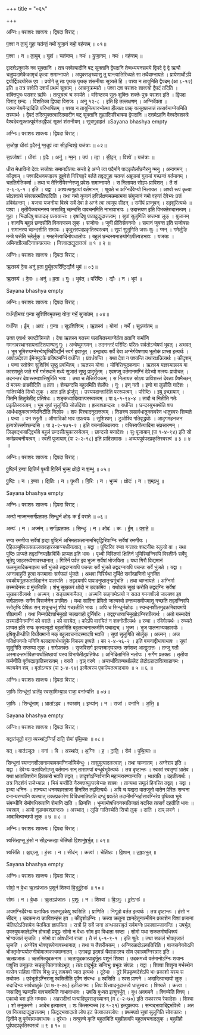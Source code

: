 +++
title = "०६५"

+++


अग्निः। पराशरः शाक्त्यः। द्विपदा विराट्।

प॒श्वा न ता॒युं गुहा॒ चत॑न्तं॒ नमो॑ युजा॒नं नमो॒ वह॑न्तम् ॥ ०१॥

प॒श्वा । न । ता॒युम् । गुहा॑ । चत॑न्तम् । नमः॑ । यु॒जा॒नम् । नमः॑ । वह॑न्तम् ॥

द्वादशेऽनुवाके नव सूक्तानि । तत्र पश्वेत्यादीनि षट् सूक्तानि द्वैपदानि तेष्वध्ययनसमये द्विपदे द्वे द्वे ऋचौ चतुष्पदामेकैकामृचं कृत्वा समाम्नायते । अयुक्सङ्ख्यासु तु यान्त्यातिरिच्यते सा तथैवाम्नायते । प्रायेणार्थोऽपि द्वयोर्द्विपदयोरेक एव । प्रयोगे तु ताः पृथक् पृथक् शंसनीयाः सूत्र्यते हि । पश्वा न तायुमिति द्वैपदम् (आ ८-१२) इति ॥ तत्र पश्वेति दशर्चं प्रथमं सूक्तम् । अत्रानुक्रम्यते । पश्वा दश पराशरः शाक्त्यो द्वैपदं तदिति । शक्तिपुत्रः पराशर ऋषिः । तत्पुत्रत्वं च स्मर्यते । वसिष्ठस्य सुतः शुक्तिः शक्तेः पुत्रः पराशर इति । द्विपदा विराट् छन्दः । विंशतिका द्विपदा विराजः । अनु १२-८ । इति हि तल्लक्षणम् । अग्निर्देवता । परमाग्नेयमैन्द्रादिति परिभाषितम् । पश्वा न तायुमित्यारभ्येत्था हीत्यतः प्राक् यत्सूक्तजातं तत्सर्वमाग्नेयमिति तस्यार्थः । द्वैपदं तदित्युक्तत्वादिदमादीन षट् सूक्तानि तुह्यादिपरिभाषया द्वैपदानि ॥ दशमेऽहनि वैश्वदेवशस्त्रे वैश्वदेवसूक्तात्पूर्वमेतद्द्वैपदं सूक्तं शंसनीयम् । सूत्रमुदाहृतं ॥Sayana bhashya empty

अग्निः। पराशरः शाक्त्यः। द्विपदा विराट्।

स॒जोषा॒ धीराः॑ प॒दैरनु॑ ग्म॒न्नुप॑ त्वा सीद॒न्विश्वे॒ यज॑त्राः ॥ ०२॥

स॒ऽजोषाः॑ । धीराः॑ । प॒दैः । अनु॑ । ग्म॒न् । उप॑ । त्वा॒ । सी॒द॒न् । विश्वे॑ । यज॑त्राः ॥

धीरा मेधाविनो देवाः सजोषाः समानप्रीतयः सन्तो हे अग्ने त्वा पदैर्मागे पादकृतैर्लांछनैरनु ग्मनु । अन्वगमन् । कीदृशम् । पश्वादिधनमपहृत्य दुष्ट्रवेशे गिरिगह्वरे वर्तते तद्वद्गुहा चतन्तं अब्रूपायां गुहायां गच्छन्तं वर्तमानम् । चततिर्गतिकर्मा । तथा च तैत्तिरीयैरग्नेरप्सु प्रवेशः समाम्नायते । स निलायत सोऽपः प्राविशत् । तै सं २-६-६-१ । इति । यद्वा । अश्वत्थगुहायां वर्तमानम् । श्रूयते च अग्निर्देवेभ्यो निलायत । अश्वो रूपं कृत्वा सोऽश्वत्थे संवत्सरमतिष्ठदिति । तथा नमो युजानं हविर्लक्षणमन्नमात्मना संयुजानं नमो वहन्तं देवेभ्यः प्रत्तं हविर्वहन्तम् । यजत्रा यजनीया विश्वे सर्वे देवा हे अग्ने त्वा त्वामुप सीदन् । समीपं प्राप्नुवन् । ददृशुरित्यर्थः ॥ पश्वा । तृतीयैकवचनस्य जसादिषु च्छन्दसि वावचनमिति नाभावाभावः । उदात्तयण इति विभक्तेरुदात्तत्वम् । गुहा । भिदादिषु पाठादङ् प्रत्ययान्तः । वृषादिषु पाठादुद्युदात्तत्वम् । सुपां सुलुगिति सप्तम्या लुक् । युजानम् । शानचि बहुलं छन्दसीति विकरणस्य लुक् । सजोषाः । जुषी प्रीतिसेवनयोः । समानं जुषन्त इति सजोषसः । समानस्य च्छन्दसीति सभावः । कृदुत्तरपदप्रकृतिस्वरत्वम् । सुपां सुलुगिति जसः सुः । ग्मन् । गमेर्लुङि मन्त्रे घसेति च्लेर्लुक् । गमहनेत्यादिनोपधालोपः । बहुलं छन्दस्यमाङ्योगेऽपीत्यडभावः । यजत्राः । अमिनक्षीत्यादिनात्रन्प्रत्ययः । नित्त्वादाद्युदात्तत्वं ॥ १ ॥ २ ॥

अग्निः। पराशरः शाक्त्यः। द्विपदा विराट्।

ऋ॒तस्य॑ दे॒वा अनु॑ व्र॒ता गु॒र्भुव॒त्परि॑ष्टि॒र्द्यौर्न भूम॑ ॥ ०३॥

ऋ॒तस्य॑ । दे॒वाः । अनु॑ । व्र॒ता । गुः॒ । भुव॑त् । परि॑ष्टिः । द्यौः । न । भूम॑ ॥

Sayana bhashya empty

अग्निः। पराशरः शाक्त्यः। द्विपदा विराट्।

वर्ध॑न्ती॒मापः॑ प॒न्वा सुशि॑श्विमृ॒तस्य॒ योना॒ गर्भे॒ सुजा॑तम् ॥ ०४॥

वर्ध॑न्ति । ई॒म् । आपः॑ । प॒न्वा । सुऽशि॑श्विम् । ऋ॒तस्य॑ । योना॑ । गर्भे॑ । सुऽजा॑तम् ॥

उक्त एवार्थः स्पष्टीक्रियते । देवा ऋतस्य गतस्य पलायितस्याग्नेर्व्रता व्रतानि कर्माणि गमनावस्थानशयनादिरूपाण्यनु गुः । अन्वेष्वुमगमन् । तदनन्तरं परिष्टिः परितः सर्वतोऽन्वेषणं भुवत् । अभवत् । भूम भूमिरप्यग्नेरन्वेष्वृभिर्देवैर्द्यौर्न स्वर्ग इवाभूत् । इन्द्रादयः सर्वे देवा अग्नेर्गवेषणाय भूलोकं प्राप्ता इत्यर्थः । आपोऽब्देवता ईमेनमुदके प्रविष्टमग्निं वर्धन्ति । प्रवर्धयन्ति । यथा देवा न पश्यन्ति तथारक्षन्नित्यर्थः । कीदृशम् । पन्वा स्तोत्रेण सुशिश्विं सुष्ठु प्रवर्धितम् । ऋतस्य योना । योनिरित्युदकनाम । ऋतस्य यज्ञस्यान्नस्य वा कारणभूते जले गर्भे गर्भस्थाने मध्ये सुजातं सुष्ठु प्रादुर्भूतम् । एवमप्सु वर्तमानमग्निं देवेभ्यो मत्स्यः प्रावोचत् । तदनन्तरं देवास्तमज्ञासिषुरिति भावः । तथा च तैत्तिरीयकम् । स निलायत सोऽपः प्राविशस्तं देवताः प्रैषमैच्छन् तं मत्स्यः प्राब्रवीदिति ॥ व्रता । शेच्छन्दसि बहुलमिति शेर्लोपः । गुः । इण् गतौ । इणो गा लुङीति गादेशः । गातिस्थेति सिचो लुक् । आत इति झेर्जुस् । उस्यपदान्तादिति पररूपत्वम् । परिष्टिः । इषु इच्छायाम् । क्तिनि तितुत्रेतीट् प्रतिषेधः । शङ्कध्वादित्वात्पररूपत्वम् । पा ६-१-९४-४ । तादौ च नितीति गतेः प्रकृतिस्वरत्वम् । भूम सुपां सुलुगिति सोर्डादेशः । ह्रस्वश्छान्दसः । वर्धन्ति । छन्दस्युभयथेति शप आर्धधातुकत्वाण्णेरनिटीति णिलोपः । शपः पित्त्वादनुदात्तत्वम् । तिङश्च लसार्वधातुकस्वरेण धातुस्वरः शिष्यते । पन्वा । पन स्तुतौ । औणादिको भाव उप्रत्ययः । सुशिश्वम् । टुओश्वि गतिवृद्ध्योः । आदृगमहनजन इत्यत्रोत्सर्गश्छन्दसि । पा ३-२-१७१-२ । इति वचनात्किप्रत्ययः । वचिस्वपीत्यादिना संप्रसारणम् । लिड्वद्भावाद्द्विर्भावे बहुलं छन्दसीत्युकारस्येत्वम् । छान्दसो यणादेशः । सुः पूजायाम् (पा १-४-९४) इति सो कर्मप्रवचनीयत्वम् । स्वती पूजायाम् (पा २-२-१८) इति प्रादिसमासः । अव्ययपूर्वपदप्रकृतिस्वरत्वं ॥ ३ ॥ ४ ॥

अग्निः। पराशरः शाक्त्यः। द्विपदा विराट्।

पु॒ष्टिर्न र॒ण्वा क्षि॒तिर्न पृ॒थ्वी गि॒रिर्न भुज्म॒ क्षोदो॒ न श॒म्भु ॥ ०५॥

पु॒ष्टिः । न । र॒ण्वा । क्षि॒तिः । न । पृ॒थ्वी । गि॒रिः । न । भुज्म॑ । क्षोदः॑ । न । श॒म्ऽभु ॥

Sayana bhashya empty

अग्निः। पराशरः शाक्त्यः। द्विपदा विराट्।

अत्यो॒ नाज्म॒न्त्सर्ग॑प्रतक्तः॒ सिन्धु॒र्न क्षोदः॒ क ईं॑ वराते ॥ ०६॥

अत्यः॑ । न । अज्म॑न् । सर्ग॑ऽप्रतक्तः । सिन्धुः॑ । न । क्षोदः॑ । कः । ई॒म् । व॒रा॒ते॒ ॥

रण्वा रमणीया सर्वेषां हृद्या पुष्टिर्न अभिमतफलानामभिवृद्धिरिवाग्निः सर्वेषां रमणीयः । ऐहिकामुष्मिकसकलव्यवहारस्याग्न्यधीनत्वात् । यद्वा । पुष्टिरिव रण्वा गन्तव्यः शब्दनीयः स्तुत्यो वा । यथा पुष्टिः प्राप्यते तद्वदग्नियर्ज्ञेहविर्भिः प्राप्यत इति भावः । पृथ्वी विस्तिर्णा क्षितिर्न भूमिरिवाग्निरपि विस्तीर्णः सर्वेषु भूतेषु जाठररूपेणावस्थानात् । गिरिर्न पर्वत इव भुज्म सर्वेषां भोजयिता । यथा गिरौ विद्यमानं फलमूलादिकमाहृत्य सर्वे भुंजते तद्वदग्नावपि पचन्तः सर्वे भुंजते तद्वदग्नावपि पचन्तः सर्वे भुंजते । यद्वा । अग्नावाहुतिं हुत्वा यजमानाः सर्गफलं भुंजते । अथवा गिरिर्यथा दुर्भिक्षे सर्वान्प्राणिनो भुनक्ति स्वकीयमूलफलादिदानेन पालयति । तद्वदयमपि पापादनुष्ठातृन्प्रमुंचति । तथा चाम्नायते । अग्निर्मा तस्मादेनसः प्र मुंचत्विति । शंभु सुखकरं क्षोदो न उदकमिव । यथोदकं सुखं करोति तद्वदग्निः सर्वेषां सुखकारीत्यर्थः । अज्मन् । सङ्ग्रामनामैतत् । अज्मनि सङ्गामेऽत्यो न सतत गमनशीलो जात्यश्व इव सर्गप्रतक्तः सर्गेण विसर्जनेन प्रगमितः । यथा सादिना प्रेषितो जात्यश्वो हन्तव्यसमीपमाशु गच्छति तद्वदग्निरपि स्तोतृभिः प्रेषितः सन् शत्रून्हन्तुं शीघ्रं गच्छतीति भावः । अपि च सिन्धुर्नक्षोदः । स्यन्दनशीलमुदकमिवायमपि शीघ्रगामी । यथा निम्नप्रेदेशाभिमुखो जलप्रवाहो दुर्निर्वारः । तद्वद्दग्धव्याभिमुखोऽग्निरपीत्यर्थः । अतो यस्मादेवं तस्मादीमेनमग्निं को वराते । को वारयेत् । कोऽपि वारयितं न शक्नोतीत्यर्थः ॥ रण्वा । रविर्गत्यर्थः । रण्व्यते प्राप्यत इति रण्वः कृत्यल्युटो बहुलमिति बहुलवचनात्कर्मणि पचाद्यच् । भुज्म । भुज पालनाभ्यवहारयोः । इषियुधीन्धीति विधीयमानो मक् बहुलवचनादस्मादपि भवति । सुपां सुलुगिति सोर्लुक् । अज्मन् । अज गतिक्षेपणयोः मनिनि वलादावार्धधातुके विकल्प इष्यते । का २-४-५६-२ । इति वचनाद्वीभावाभावः । सुपां सुलुगिति सप्तम्या लुक् । सर्गप्रतक्तः । सृजविसर्ग इत्यस्माद्घञन्तः सर्गशब्द आद्युदात्तः । तन्जु गतौ अस्मादन्तर्भावितण्यर्थान्निष्ठायां यस्य विभाषेतीट्प्रतिषेधः । अनिदितामिति नलोपः । सर्गेण प्रतक्तः । तृतीया कर्मणीति पूर्वपदप्रकृतिस्वरत्वम् । वराते । वृञ् वरणे । अन्तर्भावितण्यर्थाल्लेट लेटोऽडाटावित्याडागमः । व्यत्ययेन शप् । वृतोऽन्यत्र (पा ३-४-९४) इत्यैत्वस्य एकल्पितत्वादभावः ॥ ५ ॥ ६ ॥

अग्निः। पराशरः शाक्त्यः। द्विपदा विराट्।

जा॒मिः सिन्धू॑नां॒ भ्राते॑व॒ स्वस्रा॒मिभ्या॒न्न राजा॒ वना॑न्यत्ति ॥ ०७॥

जा॒मिः । सिन्धू॑नाम् । भ्राता॑ऽइव । स्वस्रा॑म् । इभ्या॑न् । न । राजा॑ । वना॑नि । अ॒त्ति॒ ॥

Sayana bhashya empty

अग्निः। पराशरः शाक्त्यः। द्विपदा विराट्।

यद्वात॑जूतो॒ वना॒ व्यस्था॑द॒ग्निर्ह॑ दाति॒ रोमा॑ पृथि॒व्याः ॥ ०८॥

यत् । वात॑ऽजूतः । वना॑ । वि । अस्था॑त् । अ॒ग्निः । ह॒ । दा॒ति॒ । रोम॑ । पृ॒थि॒व्याः ॥

सिन्धूनां स्यन्दनशीलानामपामयमग्निर्जामिर्बन्धुः । तासुमुत्पादकत्वात् । तथा चाम्नातम् । अग्नेराप इति । यद्वा । देवेभ्यः पलायितोऽप्सु वर्तमानः सन् तासामपां बन्धुर्बभूवेत्यर्थः । तत्र दृष्टान्तः । स्वस्रां स्वसृणां भ्रातेव । यथा भ्रातातिशयेन हितकरो भवति तद्वत् । तादृशोऽग्निर्वनानि महान्त्यरण्यान्यत्ति । भक्षयति । दहतीत्यर्थः । तत्र निदर्शनं राजेभ्यान्न । भियं यन्तीति नैरुक्तव्युत्पत्त्येभ्याः शत्रवः । तान्यथा समूलं हिनस्ति तद्वत् । यद्वा । इभ्या धनिनः । तान्यथा धनमपहरन्राजा हिनस्ति तद्वदित्यर्थः । अपि च यद्यदा वातजूतो वातेन प्रेरितः सन्वना वनान्यरण्यानि व्यस्थात् उक्तप्रकारेण विविधमातिष्ठति दग्धुं प्रवर्तते तदानीमग्निर्हासावग्निरेव पृथिव्या भूमेः संबन्धीनि रोमौषधिरूपाणि रोमाणि दाति । छिनत्ति । भूम्यामोषधिवनस्पतिजातं यदस्ति तत्सर्वं दहतीति भावः ॥ स्वस्राम् । आमो नुडभावश्छान्दसः । अस्थात् । लुङि गातिस्थेति सिचो लुक् । दाति । दाप् लवने । आदादित्वाच्छपो लुक् ॥ ७ ॥ ८ ॥

अग्निः। पराशरः शाक्त्यः। द्विपदा विराट्।

श्वसि॑त्य॒प्सु हं॒सो न सीद॒न्क्रत्वा॒ चेति॑ष्ठो वि॒शामु॑ष॒र्भुत् ॥ ०९॥

श्वसि॑ति । अ॒प्ऽसु । हं॒सः । न । सीद॑न् । क्रत्वा॑ । चेति॑ष्ठः । वि॒शाम् । उ॒षः॒ऽभुत् ॥

Sayana bhashya empty

अग्निः। पराशरः शाक्त्यः। द्विपदा विराट्।

सोमो॒ न वे॒धा ऋ॒तप्र॑जातः प॒शुर्न शिश्वा॑ वि॒भुर्दू॒रेभाः॑ ॥ १०॥

सोमः॑ । न । वे॒धाः । ऋ॒तऽप्र॑जातः । प॒शुः । न । शिश्वा॑ । वि॒ऽभुः । दू॒रेऽभाः॑ ॥

अयमग्निर्देवेभ्यः पलायितः सन्नप्सूदकेषु श्वसिति । प्राणिति । निगूढो वर्तत इत्यर्थः । तत्र दृष्टान्तः । हंसो न सीदन् । उदकमध्य उपविशन्हंस इव । कीदृशोऽग्निः । क्रत्वा क्रतुना ज्ञानहेतुनात्मीयेन प्रकाशेन विशां प्रजानां चेतिष्ठोऽतिशयेन चेतयिता ज्ञापयिता । रात्रौ हि सर्वे जना अन्धकारावृतं सर्वमग्नेः प्रकाशाज्जानन्ति । उषर्भुत् उषस्युषःकालेऽग्नि होत्रादौ प्रबुद्धः सोमो न वेधाः सोम इव विधाता स्रष्टा । सोमो यथा सकलमोषधिरूपं भोग्यजातं सृजति । सोमो वा ओषधीनां राजा । तै सं ६-१-९-१ । इति श्रुतेः । तथा सकलं भोक्तृजातं सृजति । अग्नेरेव भोक्तृरूपेणावस्थानात् । तथा च तैत्तरीयकम् । अग्निरन्नादोऽन्नपतिरिति । वाजसनेयकेऽपि भोक्तृभोग्ययोरग्नीषोमात्मकत्वमाम्नातम् । एतावद्वा इदमन्नं चैवान्नादश्च सोम एवान्नमग्निरन्नाद इति । ऋतप्रजातः । ऋतमित्युदकनाम । ऋतावुदकात्प्रादुर्भूतः पशुर्न शिश्वा । उदकमध्ये वर्तमानोऽग्निः शयानः पशुरिव तनूकृतः सङ्कुचितगात्रोऽभूत् । ततः प्रादुर्भूतः सन्विभुः प्रभूतः संपन्नः । यद्वा । शिश्वा शिशुना गर्भस्थेन वत्सेन सहिता गौरिव विभुः प्रभू तावयवो जात इत्यर्थः । दूरेभाः । दूरे विप्रकृष्वदेशेऽपि भाः प्रकाशो यस्य स तथोक्तः । एवंभूतोऽग्निरप्सु श्वसितीति पूर्वेण संबन्धः ॥ श्वसिति । श्वस प्राणने । अदादित्वाच्छपो लुक् । रुदादिभ्यः सार्वधातुके (पा ७-२-७६) इतीडागमः । तिपः पित्त्वादनुदात्तत्वे धातुस्वरः । शिष्यते । क्रत्वा । जसादिषु च्छन्दसि वावचनमिति नाभावाभावः । उषसि बुध्यत इत्युषर्भुत् । बुध अवगमने । क्विप्चेति क्विप् । एकाचो बश इति भष्भावः । अहरादीनां पत्यादिषूपसङ्ख्यानम् (म ८-२-७०) इति सकारस्य रेफादेशः । शिश्वा । शो तनूकरणे । आदेच इत्यात्वम् । शः कित्सन्वच्च (उ १-२१) इत्युप्रत्ययः । सन्वद्भावाद्द्विर्भावेत्वे । अत एव नित्त्वादाद्युदात्तत्वम् । किद्वद्भावादातो लोप इट चेत्याकारलोपः । प्रथमपक्षे सुपां सुलुगिति सोराकारः । द्वितीये तु पूर्ववन्नाभावाभावः । दूरेभाः । तत्पुरुषे कृति बहुलमिति बहुव्रीहावपि बहुलवचनादलुक् । बहुव्रीहौ पूर्वपदप्रकृतिस्वरत्वं ॥ ९ ॥ १० ॥